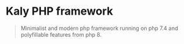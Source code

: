 # Kaly PHP framework

> Minimalist and modern php framework running on php 7.4 and polyfillable features from php 8.
